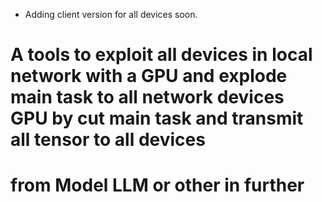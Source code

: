 - Adding client version for all devices soon.

# A tools to exploit all devices in local network with a GPU and explode main task to all network devices GPU by cut main task and transmit all tensor to all devices
# from Model LLM or other in further 
# 
